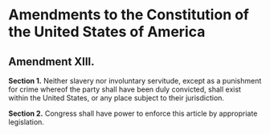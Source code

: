 # Amendments to the Constitution of the United States of America

## Amendment XIII.

**Section 1.** Neither slavery nor involuntary servitude, except as a
punishment for crime whereof the party shall have been duly convicted, shall
exist within the United States, or any place subject to their jurisdiction.

**Section 2.** Congress shall have power to enforce this article by appropriate
legislation.
